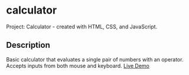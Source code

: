 # calculator
Project: Calculator - created with HTML, CSS, and JavaScript.

## Description
Basic calculator that evaluates a single pair of numbers with an operator. Accepts inputs from both mouse and keyboard. [Live Demo](https://bret-henderson.github.io/calculator/)